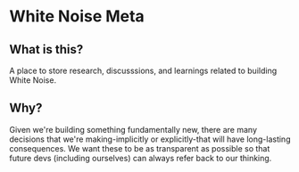 # White Noise Meta

## What is this?

A place to store research, discusssions, and learnings related to building White Noise.

## Why?

Given we're building something fundamentally new, there are many decisions that we're making-implicitly or explicitly-that will have long-lasting consequences. We want these to be as transparent as possible so that future devs (including ourselves) can always refer back to our thinking.
